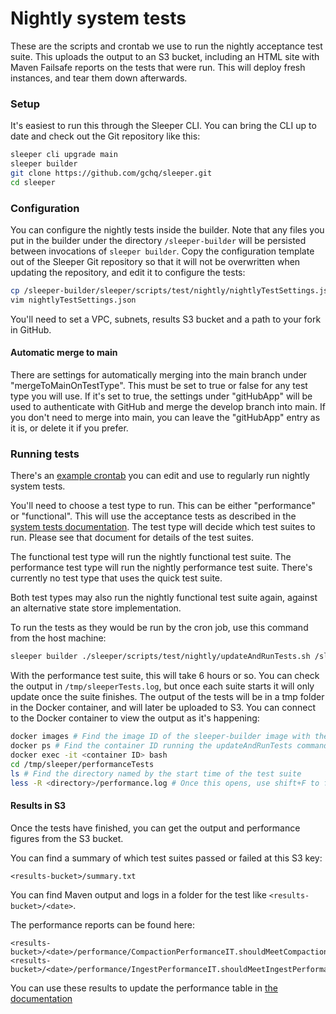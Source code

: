 Nightly system tests
====================

These are the scripts and crontab we use to run the nightly acceptance test suite. This uploads the output to an S3
bucket, including an HTML site with Maven Failsafe reports on the tests that were run. This will deploy fresh instances,
and tear them down afterwards.

### Setup

It's easiest to run this through the Sleeper CLI. You can bring the CLI up to date and check out the Git repository like
this:

```bash
sleeper cli upgrade main
sleeper builder
git clone https://github.com/gchq/sleeper.git
cd sleeper
```

### Configuration

You can configure the nightly tests inside the builder. Note that any files you put in the builder under the
directory `/sleeper-builder` will be persisted between invocations of `sleeper builder`. Copy the configuration template
out of the Sleeper Git repository so that it will not be overwritten when updating the repository, and edit it to
configure the tests:

```bash
cp /sleeper-builder/sleeper/scripts/test/nightly/nightlyTestSettings.json /sleeper-builder
vim nightlyTestSettings.json
```

You'll need to set a VPC, subnets, results S3 bucket and a path to your fork in GitHub.

#### Automatic merge to main

There are settings for automatically merging into the main branch under "mergeToMainOnTestType". This must be set to
true or false for any test type you will use. If it's set to true, the settings under "gitHubApp" will be used to
authenticate with GitHub and merge the develop branch into main. If you don't need to merge into main, you can leave the
"gitHubApp" entry as it is, or delete it if you prefer.

### Running tests

There's an [example crontab](crontab.example) you can edit and use to regularly run nightly system tests.

You'll need to choose a test type to run. This can be either "performance" or "functional". This will use the
acceptance tests as described in the
[system tests documentation](../../../docs/13-system-tests.md#acceptance-tests). The test type will decide which test
suites to run. Please see that document for details of the test suites.

The functional test type will run the nightly functional test suite. The performance test type will run the nightly
performance test suite. There's currently no test type that uses the quick test suite.

Both test types may also run the nightly functional test suite again, against an alternative state store implementation.

To run the tests as they would be run by the cron job, use this command from the host machine:

```bash
sleeper builder ./sleeper/scripts/test/nightly/updateAndRunTests.sh /sleeper-builder/nightlyTestSettings.json <test-type> &> /tmp/sleeperTests.log
```

With the performance test suite, this will take 6 hours or so. You can check the output in `/tmp/sleeperTests.log`, but
once each suite starts it will only update once the suite finishes. The output of the tests will be in a tmp folder in
the Docker container, and will later be uploaded to S3. You can connect to the Docker container to view the output as
it's happening:

```bash
docker images # Find the image ID of the sleeper-builder image with the 'current' tag
docker ps # Find the container ID running the updateAndRunTests command with that image
docker exec -it <container ID> bash
cd /tmp/sleeper/performanceTests
ls # Find the directory named by the start time of the test suite
less -R <directory>/performance.log # Once this opens, use shift+F to follow the output of the test
```

#### Results in S3

Once the tests have finished, you can get the output and performance figures from the S3 bucket.

You can find a summary of which test suites passed or failed at this S3 key:

```
<results-bucket>/summary.txt
```

You can find Maven output and logs in a folder for the test like `<results-bucket>/<date>`.

The performance reports can be found here:

```
<results-bucket>/<date>/performance/CompactionPerformanceIT.shouldMeetCompactionPerformanceStandards.report.log
<results-bucket>/<date>/performance/IngestPerformanceIT.shouldMeetIngestPerformanceStandardsAcrossManyPartitions.report.log
```

You can use these results to update the performance table
in [the documentation](../../../docs/13-system-tests.md#performance-benchmarks)
